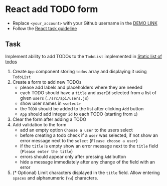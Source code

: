 # React add TODO form

- Replace `<your_account>` with your Github username in the [DEMO LINK](https://<your_account>.github.io/react_add-todo-form/)
- Follow the [React task guideline](https://github.com/mate-academy/react_task-guideline#react-tasks-guideline)

## Task

Implement ability to add TODOs to the `TodoList` implemented in [Static list of todos](https://github.com/mate-academy/react_static-list-of-todos)

1. Create `App` component storing `todos` array and displaying it using `TodoList`
1. Create a form to add new TODOs
   - please add labels and placeholders where they are needed
   - each TODO should have a `title` and `userId` selected from a list of given `users` (`./src/api/users.js`)
   - show user names in `<select>`
   - the `TODO` should be added to the list after clicking `Add` button
   - `App` should add integer `id` to each TODO (starting from `1`)
1. Clear the form after adding a TODO
1. Add validation to the form
   - add an empty option `Choose a user` to the users select
   - before creating a todo check if a `user` was selected, if not show an error message next to the `select` (`Please choose a user`)
   - if the `title` is empty show an error message next to the `title` field (`Please enter the title`)
   - errors should appear only after pressing `Add` button
   - hide a message immediately after any change of the field with an error
1. (\* Optional) Limit characters displayed in the `title` field.
   Allow entering `spaces` and alphanumeric (`\w`) characters.
